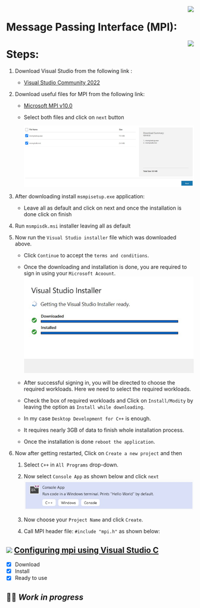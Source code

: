 <img src="https://img.icons8.com/cute-clipart/64/000000/bookmark.png" align="right" />

# Message Passing Interface (MPI):

<img src="https://img.icons8.com/ios-filled/50/000000/installing-updates--v1.png" align="right"/>

# Steps:

1.  Download Visual Studio from the following link :

    - [Visual Studio Community 2022](https://visualstudio.microsoft.com/thank-you-downloading-visual-studio/?sku=Community&channel=Release&version=VS2022&source=VSLandingPage&cid=2021&passive=false)

2.  Download useful files for MPI from the following link:

    - [Microsoft MPI v10.0](https://www.microsoft.com/en-us/download/details.aspx?id=57467)

    * Select both files and click on `next` button
    
      <img src="1.jpg" width="500"/>

3.  After downloading install `msmpisetup.exe` application:
    - Leave all as default and click on next and once the installation is done click on finish
4.  Run `msmpisdk.msi` installer leaving all as default

5.  Now run the `Visual Studio installer` file which was downloaded above.

    - Click `Continue` to accept the `terms and conditions`.
    - Once the downloading and installation is done, you are required to sign in using your `Microsoft Acoount`.
      <img src="2.jpg" width="500"/>

    - After successful signing in, you will be directed to choose the required workloads. Here we need to select the required workloads.
    - Check the box of required workloads and Click on `Install/Modity` by leaving the option as `Install while downloading`.
    - In my case `Desktop Development for C++` is enough.
    - It requires nearly 3GB of data to finish whole installation process.
    - Once the installation is done `reboot the application`.


6.  Now after getting restarted, Click on `Create a new project` and then

    1. Select `C++` in `All Programs` drop-down. 
    2. Now select `Console App` as shown below and click `next`
       <img src="3.jpg" width="500" aligh="left"/>

    3. Now choose your `Project Name` and click `Create`.
    4. Call MPI header file: `#include "mpi.h"` as shown below:
       
## <img src="https://img.icons8.com/fluency/48/000000/youtube-play.png"/> [Configuring mpi using Visual Studio C](https://youtu.be/nOTonHz2bIg)

- [x] Download 
- [x] Install
- [x] Ready to use

## :man_astronaut: ***Work in progress*** 
